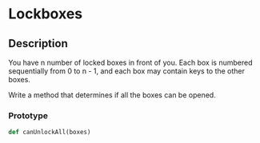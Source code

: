# Lockboxes

## Description
You have n number of locked boxes in front of you. Each box is numbered sequentially from 0 to n - 1, and each box may contain keys to the other boxes.

Write a method that determines if all the boxes can be opened.

### Prototype
```python
def canUnlockAll(boxes)
